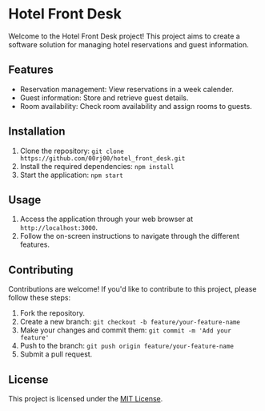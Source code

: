 # Hotel Front Desk

Welcome to the Hotel Front Desk project! This project aims to create a software solution for managing hotel reservations and guest information.

## Features

- Reservation management: View reservations in a week calender.
- Guest information: Store and retrieve guest details.
- Room availability: Check room availability and assign rooms to guests.

## Installation

1. Clone the repository: `git clone https://github.com/00rj00/hotel_front_desk.git`
2. Install the required dependencies: `npm install`
3. Start the application: `npm start`

## Usage

1. Access the application through your web browser at `http://localhost:3000`.
2. Follow the on-screen instructions to navigate through the different features.

## Contributing

Contributions are welcome! If you'd like to contribute to this project, please follow these steps:

1. Fork the repository.
2. Create a new branch: `git checkout -b feature/your-feature-name`
3. Make your changes and commit them: `git commit -m 'Add your feature'`
4. Push to the branch: `git push origin feature/your-feature-name`
5. Submit a pull request.

## License

This project is licensed under the [MIT License](https://opensource.org/licenses/MIT).

